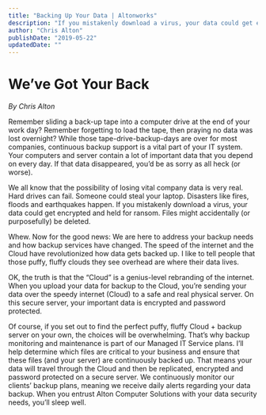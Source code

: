 ```yaml
---
title: "Backing Up Your Data | Altonworks"
description: "If you mistakenly download a virus, your data could get encrypted and held for ransom."
author: "Chris Alton"
publishDate: "2019-05-22"
updatedDate: ""
---
```


# We’ve Got Your Back

_By Chris Alton_

Remember sliding a back-up tape into a computer drive at the end of your work day? Remember forgetting to load the tape, then praying no data was lost overnight? While those tape-drive-backup-days are over for most companies, continuous backup support is a vital part of your IT system. Your computers and server contain a lot of important data that you depend on every day. If that data disappeared, you’d be as sorry as all heck (or worse).

We all know that the possibility of losing vital company data is very real. Hard drives can fail. Someone could steal your laptop. Disasters like fires, floods and earthquakes happen. If you mistakenly download a virus, your data could get encrypted and held for ransom. Files might accidentally (or purposefully) be deleted.

Whew. Now for the good news: We are here to address your backup needs and how backup services have changed. The speed of the internet and the Cloud have revolutionized how data gets backed up. I like to tell people that those puffy, fluffy clouds they see overhead are where their data lives.

OK, the truth is that the “Cloud” is a genius-level rebranding of the internet. When you upload your data for backup to the Cloud, you’re sending your data over the speedy internet (Cloud) to a safe and real physical server. On this secure server, your important data is encrypted and password protected.

Of course, if you set out to find the perfect puffy, fluffy Cloud + backup server on your own, the choices will be overwhelming. That’s why backup monitoring and maintenance is part of our Managed IT Service plans. I’ll help determine which files are critical to your business and ensure that these files (and your server) are continuously backed up. That means your data will travel through the Cloud and then be replicated, encrypted and password protected on a secure server. We continuously monitor our clients’ backup plans, meaning we receive daily alerts regarding your data backup. When you entrust Alton Computer Solutions with your data security needs, you’ll sleep well.
